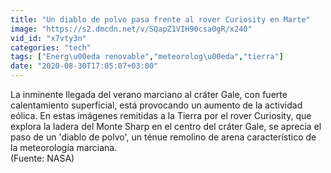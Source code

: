 ```yaml
---
title: "Un diablo de polvo pasa frente al rover Curiosity en Marte"
image: "https://s2.dmcdn.net/v/SQapZ1VIH90csa0gR/x240"
vid_id: "x7vty3n"
categories: "tech"
tags: ["Energ\u00eda renovable","meteorolog\u00eda","tierra"]
date: "2020-08-30T17:05:07+03:00"
---
```

La inminente llegada del verano marciano al cráter Gale, con fuerte calentamiento superficial, está provocando un aumento de la actividad eólica. En estas imágenes remitidas a la Tierra por el rover Curiosity, que explora la ladera del Monte Sharp en el centro del cráter Gale, se aprecia el paso de un 'diablo de polvo', un ténue remolino de arena característico de la meteorología marciana.  <br>(Fuente: NASA)
